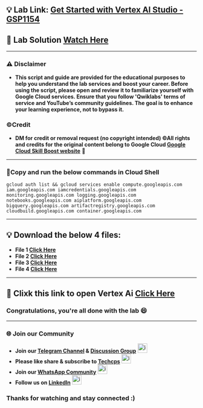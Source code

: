

## 💡 Lab Link: [Get Started with Vertex AI Studio - GSP1154](https://www.cloudskillsboost.google/focuses/63564?parent=catalog)

## 🚀 Lab Solution [Watch Here](https://youtu.be/zDrj-p-zQlg)

---

### ⚠️ Disclaimer
- **This script and guide are provided for  the educational purposes to help you understand the lab services and boost your career. Before using the script, please open and review it to familiarize yourself with Google Cloud services. Ensure that you follow 'Qwiklabs' terms of service and YouTube’s community guidelines. The goal is to enhance your learning experience, not to bypass it.**

### ©Credit
- **DM for credit or removal request (no copyright intended) ©All rights and credits for the original content belong to Google Cloud [Google Cloud Skill Boost website](https://www.cloudskillsboost.google/)** 🙏

---

### 🚨Copy and run the below commands in Cloud Shell
```
gcloud auth list && gcloud services enable compute.googleapis.com iam.googleapis.com iamcredentials.googleapis.com monitoring.googleapis.com logging.googleapis.com notebooks.googleapis.com aiplatform.googleapis.com bigquery.googleapis.com artifactregistry.googleapis.com cloudbuild.googleapis.com container.googleapis.com
```

---

## 💡 Download the below 4 files:

- **File 1 [Click Here](https://github.com/Techcps/GSP-Short-Trick/blob/main/Get%20Started%20with%20Vertex%20AI%20Studio/techcps1.json)**
- **File 2 [Click Here](https://github.com/Techcps/GSP-Short-Trick/blob/main/Get%20Started%20with%20Vertex%20AI%20Studio/techcps2.json)**
- **File 3 [Click Here](https://github.com/Techcps/GSP-Short-Trick/blob/main/Get%20Started%20with%20Vertex%20AI%20Studio/techcps3.json)**
- **File 4 [Click Here](https://github.com/Techcps/GSP-Short-Trick/blob/main/Get%20Started%20with%20Vertex%20AI%20Studio/techcps4.json)**

---

## 🚀 Clixk this link to open Vertex Ai [Click Here](https://console.cloud.google.com/vertex-ai/studio/saved-prompts?project=)

### Congratulations, you're all done with the lab 😄

---

### 🌐 Join our Community

- **Join our [Telegram Channel](https://t.me/Techcps) & [Discussion Group](https://t.me/Techcpschat)** <img src="https://github.com/user-attachments/assets/a4a4b767-151c-461d-bca1-da6d4c0cd68a" alt="icon" width="25" height="25">
- **Please like share & subscribe to [Techcps](https://www.youtube.com/@techcps)** <img src="https://github.com/user-attachments/assets/6ee41001-c795-467c-8d96-06b56c246b9c" alt="icon" width="25" height="25">
- **Join our [WhatsApp Community](https://whatsapp.com/channel/0029Va9nne147XeIFkXYv71A)** <img src="https://github.com/user-attachments/assets/aa10b8b2-5424-40bc-8911-7969f29f6dae" alt="icon" width="25" height="25">
- **Follow us on [LinkedIn](https://www.linkedin.com/company/techcps/)** <img src="https://github.com/user-attachments/assets/b9da471b-2f46-4d39-bea9-acdb3b3a23b0" alt="icon" width="25" height="25">

### Thanks for watching and stay connected :)
